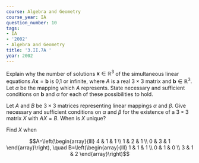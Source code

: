 ```yaml
---
course: Algebra and Geometry
course_year: IA
question_number: 10
tags:
- IA
- '2002'
- Algebra and Geometry
title: '3.II.7A '
year: 2002
---
```



Explain why the number of solutions $\mathbf{x} \in \mathbb{R}^{3}$ of the simultaneous linear equations $A \mathbf{x}=\mathbf{b}$ is 0,1 or infinite, where $A$ is a real $3 \times 3$ matrix and $\mathbf{b} \in \mathbb{R}^{3}$. Let $\alpha$ be the mapping which $A$ represents. State necessary and sufficient conditions on $\mathbf{b}$ and $\alpha$ for each of these possibilities to hold.

Let $A$ and $B$ be $3 \times 3$ matrices representing linear mappings $\alpha$ and $\beta$. Give necessary and sufficient conditions on $\alpha$ and $\beta$ for the existence of a $3 \times 3$ matrix $X$ with $A X=B$. When is $X$ unique?

Find $X$ when

$$A=\left(\begin{array}{lll}
4 & 1 & 1 \\
1 & 2 & 1 \\
0 & 3 & 1
\end{array}\right), \quad B=\left(\begin{array}{lll}
1 & 1 & 1 \\
0 & 1 & 0 \\
3 & 1 & 2
\end{array}\right)$$